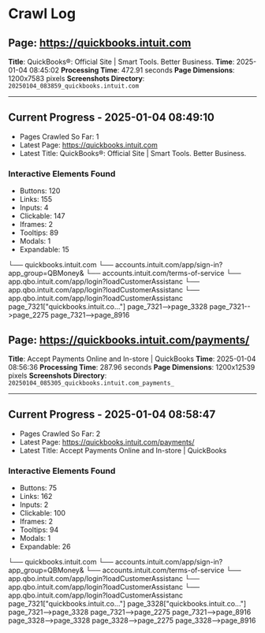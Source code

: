 # Crawl Log


## Page: https://quickbooks.intuit.com
**Title**: QuickBooks®: Official Site | Smart Tools. Better Business.
**Time**: 2025-01-04 08:45:02
**Processing Time**: 472.91 seconds
**Page Dimensions**: 1200x7583 pixels
**Screenshots Directory**: `20250104_083859_quickbooks.intuit.com`


---

## Current Progress - 2025-01-04 08:49:10
- Pages Crawled So Far: 1
- Latest Page: https://quickbooks.intuit.com
- Latest Title: QuickBooks®: Official Site | Smart Tools. Better Business.

### Interactive Elements Found
- Buttons: 120
- Links: 155
- Inputs: 4
- Clickable: 147
- Iframes: 2
- Tooltips: 89
- Modals: 1
- Expandable: 15

└── quickbooks.intuit.com
    └── accounts.intuit.com/app/sign-in?app_group=QBMoney&
    └── accounts.intuit.com/terms-of-service
    └── app.qbo.intuit.com/app/login?loadCustomerAssistanc
    └── app.qbo.intuit.com/app/login?loadCustomerAssistanc
    └── app.qbo.intuit.com/app/login?loadCustomerAssistanc
    page_7321["quickbooks.intuit.co..."]
    page_7321-->page_3328
    page_7321-->page_2275
    page_7321-->page_8916

## Page: https://quickbooks.intuit.com/payments/
**Title**: Accept Payments Online and In-store | QuickBooks
**Time**: 2025-01-04 08:56:36
**Processing Time**: 287.96 seconds
**Page Dimensions**: 1200x12539 pixels
**Screenshots Directory**: `20250104_085305_quickbooks.intuit.com_payments_`


---

## Current Progress - 2025-01-04 08:58:47
- Pages Crawled So Far: 2
- Latest Page: https://quickbooks.intuit.com/payments/
- Latest Title: Accept Payments Online and In-store | QuickBooks

### Interactive Elements Found
- Buttons: 75
- Links: 162
- Inputs: 2
- Clickable: 100
- Iframes: 2
- Tooltips: 94
- Modals: 1
- Expandable: 26

└── quickbooks.intuit.com
    └── accounts.intuit.com/app/sign-in?app_group=QBMoney&
    └── accounts.intuit.com/terms-of-service
    └── app.qbo.intuit.com/app/login?loadCustomerAssistanc
    └── app.qbo.intuit.com/app/login?loadCustomerAssistanc
    └── app.qbo.intuit.com/app/login?loadCustomerAssistanc
    page_7321["quickbooks.intuit.co..."]
    page_3328["quickbooks.intuit.co..."]
    page_7321-->page_3328
    page_7321-->page_2275
    page_7321-->page_8916
    page_3328-->page_3328
    page_3328-->page_2275
    page_3328-->page_8916
